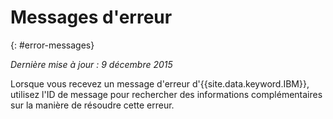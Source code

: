 
# Messages d'erreur
{: #error-messages}

*Dernière mise à jour : 9 décembre 2015*

Lorsque vous recevez un message d'erreur d'{{site.data.keyword.IBM}}, utilisez l'ID de message pour rechercher des informations complémentaires sur la manière de résoudre cette erreur. 

